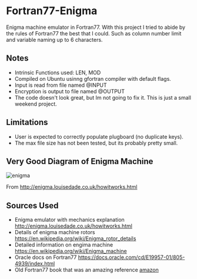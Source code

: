 # Fortran77-Enigma
Enigma machine emulator in Fortran77. With this project I tried to abide by the rules of Fortran77 the 
best that I could. Such as column number limit and variable naming up to 6 characters.

## Notes
 * Intrinsic Functions used:  LEN, MOD
 *  Compiled on Ubuntu usinng gfortran compiler with default flags.
 * Input is read from file named @INPUT
 * Encryption is output to file named @OUTPUT
 * The code doesn't look great, but Im not going to fix it. This is just a small weekend project.

## Limitations
 * User is expected to correctly populate plugboard (no duplicate keys).
 * The max file size has not been tested, but its probably pretty small.


## Very Good Diagram of Enigma Machine
![enigma](http://enigma.louisedade.co.uk/wiringdiagram.png)

From http://enigma.louisedade.co.uk/howitworks.html


## Sources Used
* Enigma emulator with mechanics explanation http://enigma.louisedade.co.uk/howitworks.html
* Details of enigma machine rotors https://en.wikipedia.org/wiki/Enigma_rotor_details
* Detailed information on engima machine https://en.wikipedia.org/wiki/Enigma_machine
* Oracle docs on Fortran77 https://docs.oracle.com/cd/E19957-01/805-4939/index.html
* Old Fortran77 book that was an amazing reference [amazon](https://www.amazon.com/Fortran-77-Numerical-Methods-Engineers/dp/0534925626/ref=sr_1_sc_3?)
